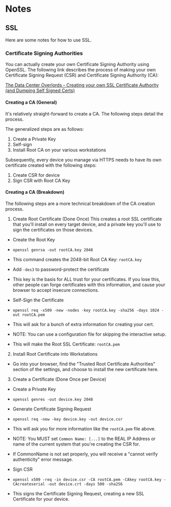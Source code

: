 # Notes

## SSL

Here are some notes for how to use SSL.

### Certificate Signing Authorities

You can actually create your own Certificate Signing Authority using OpenSSL.
The following link describes the process of making your own Certificate Signing
Request (CSR) and Certificate Signing Authority (CA):

[The Data Center Overlords - Creating your own SSL Certificate Authority (and Dumping Self Signed Certs)](https://datacenteroverlords.com/2012/03/01/creating-your-own-ssl-certificate-authority/)


#### Creating a CA (General)

It's relatively straight-forward to create a CA. The following steps detail
the process.

The generalized steps are as follows:
1. Create a Private Key
2. Self-sign
3. Install Root CA on your various workstations

Subsequently, every device you manage via HTTPS needs to have its own certificate
created with the following steps:
1. Create CSR for device
2. Sign CSR with Root CA Key


#### Creating a CA (Breakdown)

The following steps are a more technical breakdown of the CA creation process.

1. Create Root Certificate (Done Once)
   This creates a root SSL certificate that you'll install on every target device,
   and a private key you'll use to sign the certificates on those devices.

 * Create the Root Key
  * `openssl genrsa -out rootCA.key 2048`
  * This command creates the 2048-bit Root CA Key: `rootCA.key`
  * Add `-des3` to password-protect the certificate
  * This key is the basis for ALL trust for your certificates. If you lose this,
    other people can forge certificates with this information, and cause your
    browser to accept insecure connections.

 * Self-Sign the Certificate
  * `openssl req -x509 -new -nodes -key rootCA.key -sha256 -days 1024 -out rootCA.pem`
   * This will ask for a bunch of extra information for creating your cert.
   * NOTE: You can use a configuration file for skipping the interactive setup.
   * This will make the Root SSL Certificate: `rootCA.pem`


2. Install Root Certificate into Workstations
 * Go into your browser, find the "Trusted Root Certificate Authorities" section
   of the settings, and choose to install the new certificate here.


3. Create a Certificate (Done Once per Device)

 * Create a Private Key
  * `openssl genres -out device.key 2048`

 * Generate Certificate Signing Request
  * `openssl req -new -key device.key -out device.csr`
  * This will ask you for more information like the `rootCA.pem` file above.
  * NOTE: You MUST set `Common Name: [...]` to the REAL IP Address or
    name of the current system that you're creating the CSR for.
  * If CommonName is not set properly, you will receive a "cannot verify authenticity"
    error message.

 * Sign CSR
  * `openssl x509 -req -in device.csr -CA rootCA.pem -CAkey rootCA.key -CAcreateserial -out device.crt -days 500 -sha256`
  * This signs the Certificate Signing Request, creating a new SSL Certificate
    for your device.
